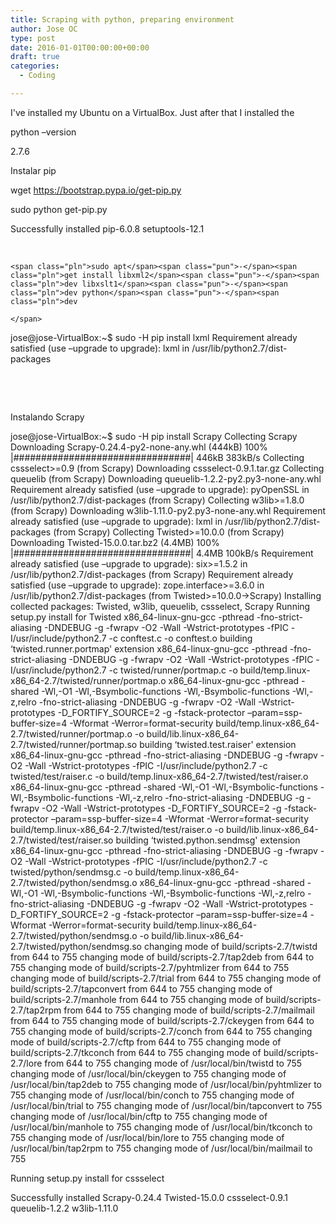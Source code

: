 ```yaml
---
title: Scraping with python, preparing environment
author: Jose OC
type: post
date: 2016-01-01T00:00:00+00:00
draft: true
categories:
  - Coding

---
```

I've installed my Ubuntu on a VirtualBox. Just after that I installed the

python &#8211;version

2.7.6

Instalar pip

wget <https://bootstrap.pypa.io/get-pip.py>

sudo python get-pip.py

Successfully installed pip-6.0.8 setuptools-12.1

&nbsp;

<pre class="lang-py prettyprint prettyprinted"><code>&lt;span class="pln">sudo apt&lt;/span>&lt;span class="pun">-&lt;/span>&lt;span class="pln">get install libxml2&lt;/span>&lt;span class="pun">-&lt;/span>&lt;span class="pln">dev libxslt1&lt;/span>&lt;span class="pun">-&lt;/span>&lt;span class="pln">dev python&lt;/span>&lt;span class="pun">-&lt;/span>&lt;span class="pln">dev

&lt;/span></code></pre>

jose@jose-VirtualBox:~$ sudo -H pip install lxml Requirement already satisfied (use &#8211;upgrade to upgrade): lxml in /usr/lib/python2.7/dist-packages

&nbsp;

&nbsp;

Instalando Scrapy

jose@jose-VirtualBox:~$ sudo -H pip install Scrapy Collecting Scrapy Downloading Scrapy-0.24.4-py2-none-any.whl (444kB) 100% |################################| 446kB 383kB/s Collecting cssselect>=0.9 (from Scrapy) Downloading cssselect-0.9.1.tar.gz Collecting queuelib (from Scrapy) Downloading queuelib-1.2.2-py2.py3-none-any.whl Requirement already satisfied (use &#8211;upgrade to upgrade): pyOpenSSL in /usr/lib/python2.7/dist-packages (from Scrapy) Collecting w3lib>=1.8.0 (from Scrapy) Downloading w3lib-1.11.0-py2.py3-none-any.whl Requirement already satisfied (use &#8211;upgrade to upgrade): lxml in /usr/lib/python2.7/dist-packages (from Scrapy) Collecting Twisted>=10.0.0 (from Scrapy) Downloading Twisted-15.0.0.tar.bz2 (4.4MB) 100% |################################| 4.4MB 100kB/s Requirement already satisfied (use &#8211;upgrade to upgrade): six>=1.5.2 in /usr/lib/python2.7/dist-packages (from Scrapy) Requirement already satisfied (use &#8211;upgrade to upgrade): zope.interface>=3.6.0 in /usr/lib/python2.7/dist-packages (from Twisted>=10.0.0->Scrapy) Installing collected packages: Twisted, w3lib, queuelib, cssselect, Scrapy Running setup.py install for Twisted x86\_64-linux-gnu-gcc -pthread -fno-strict-aliasing -DNDEBUG -g -fwrapv -O2 -Wall -Wstrict-prototypes -fPIC -I/usr/include/python2.7 -c conftest.c -o conftest.o building &#8216;twisted.runner.portmap' extension x86\_64-linux-gnu-gcc -pthread -fno-strict-aliasing -DNDEBUG -g -fwrapv -O2 -Wall -Wstrict-prototypes -fPIC -I/usr/include/python2.7 -c twisted/runner/portmap.c -o build/temp.linux-x86\_64-2.7/twisted/runner/portmap.o x86\_64-linux-gnu-gcc -pthread -shared -Wl,-O1 -Wl,-Bsymbolic-functions -Wl,-Bsymbolic-functions -Wl,-z,relro -fno-strict-aliasing -DNDEBUG -g -fwrapv -O2 -Wall -Wstrict-prototypes -D\_FORTIFY\_SOURCE=2 -g -fstack-protector &#8211;param=ssp-buffer-size=4 -Wformat -Werror=format-security build/temp.linux-x86\_64-2.7/twisted/runner/portmap.o -o build/lib.linux-x86\_64-2.7/twisted/runner/portmap.so building &#8216;twisted.test.raiser' extension x86\_64-linux-gnu-gcc -pthread -fno-strict-aliasing -DNDEBUG -g -fwrapv -O2 -Wall -Wstrict-prototypes -fPIC -I/usr/include/python2.7 -c twisted/test/raiser.c -o build/temp.linux-x86\_64-2.7/twisted/test/raiser.o x86\_64-linux-gnu-gcc -pthread -shared -Wl,-O1 -Wl,-Bsymbolic-functions -Wl,-Bsymbolic-functions -Wl,-z,relro -fno-strict-aliasing -DNDEBUG -g -fwrapv -O2 -Wall -Wstrict-prototypes -D\_FORTIFY\_SOURCE=2 -g -fstack-protector &#8211;param=ssp-buffer-size=4 -Wformat -Werror=format-security build/temp.linux-x86\_64-2.7/twisted/test/raiser.o -o build/lib.linux-x86\_64-2.7/twisted/test/raiser.so building &#8216;twisted.python.sendmsg' extension x86\_64-linux-gnu-gcc -pthread -fno-strict-aliasing -DNDEBUG -g -fwrapv -O2 -Wall -Wstrict-prototypes -fPIC -I/usr/include/python2.7 -c twisted/python/sendmsg.c -o build/temp.linux-x86\_64-2.7/twisted/python/sendmsg.o x86\_64-linux-gnu-gcc -pthread -shared -Wl,-O1 -Wl,-Bsymbolic-functions -Wl,-Bsymbolic-functions -Wl,-z,relro -fno-strict-aliasing -DNDEBUG -g -fwrapv -O2 -Wall -Wstrict-prototypes -D\_FORTIFY\_SOURCE=2 -g -fstack-protector &#8211;param=ssp-buffer-size=4 -Wformat -Werror=format-security build/temp.linux-x86\_64-2.7/twisted/python/sendmsg.o -o build/lib.linux-x86\_64-2.7/twisted/python/sendmsg.so changing mode of build/scripts-2.7/twistd from 644 to 755 changing mode of build/scripts-2.7/tap2deb from 644 to 755 changing mode of build/scripts-2.7/pyhtmlizer from 644 to 755 changing mode of build/scripts-2.7/trial from 644 to 755 changing mode of build/scripts-2.7/tapconvert from 644 to 755 changing mode of build/scripts-2.7/manhole from 644 to 755 changing mode of build/scripts-2.7/tap2rpm from 644 to 755 changing mode of build/scripts-2.7/mailmail from 644 to 755 changing mode of build/scripts-2.7/ckeygen from 644 to 755 changing mode of build/scripts-2.7/conch from 644 to 755 changing mode of build/scripts-2.7/cftp from 644 to 755 changing mode of build/scripts-2.7/tkconch from 644 to 755 changing mode of build/scripts-2.7/lore from 644 to 755 changing mode of /usr/local/bin/twistd to 755 changing mode of /usr/local/bin/ckeygen to 755 changing mode of /usr/local/bin/tap2deb to 755 changing mode of /usr/local/bin/pyhtmlizer to 755 changing mode of /usr/local/bin/conch to 755 changing mode of /usr/local/bin/trial to 755 changing mode of /usr/local/bin/tapconvert to 755 changing mode of /usr/local/bin/cftp to 755 changing mode of /usr/local/bin/manhole to 755 changing mode of /usr/local/bin/tkconch to 755 changing mode of /usr/local/bin/lore to 755 changing mode of /usr/local/bin/tap2rpm to 755 changing mode of /usr/local/bin/mailmail to 755

Running setup.py install for cssselect

Successfully installed Scrapy-0.24.4 Twisted-15.0.0 cssselect-0.9.1 queuelib-1.2.2 w3lib-1.11.0

&nbsp;